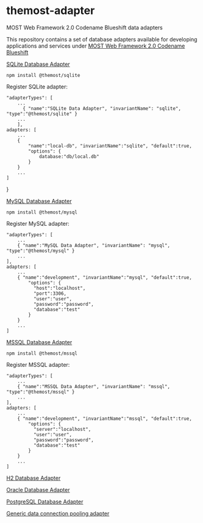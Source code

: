 # themost-adapter
MOST Web Framework 2.0 Codename Blueshift data adapters

This repository contains a set of database adapters available for developing applications and services under [MOST Web Framework 2.0 Codename Blueshift](https://github.com/themost-framework/themost)

[SQLite Database Adapter](https://github.com/themost-framework/themost-adapters/tree/master/modules/%40themost/sqlite)

    npm install @themost/sqlite

Register SQLite adapter:

    "adapterTypes": [
        ...
          { "name":"SQLite Data Adapter", "invariantName": "sqlite", "type":"@themost/sqlite" }
        ...
        ],
    adapters: [
        ...
        { 
            "name":"local-db", "invariantName":"sqlite", "default":true,
            "options": {
                database:"db/local.db"
            }
        }
        ...
    ]
}


[MySQL Database Adapter](https://github.com/themost-framework/themost-adapters/tree/master/modules/%40themost/mysql)

    npm install @themost/mysql

Register MySQL adapter:

    "adapterTypes": [
        ...
        { "name":"MySQL Data Adapter", "invariantName": "mysql", "type":"@themost/mysql" }
        ...
    ],
    adapters: [
        ...
        { "name":"development", "invariantName":"mysql", "default":true,
            "options": {
              "host":"localhost",
              "port":3306,
              "user":"user",
              "password":"password",
              "database":"test"
            }
        }
        ...
    ]

[MSSQL Database Adapter](https://github.com/themost-framework/themost-adapters/tree/master/modules/%40themost/mssql)

    npm install @themost/mssql

Register MSSQL adapter:

    "adapterTypes": [
        ...
        { "name":"MSSQL Data Adapter", "invariantName": "mssql", "type":"@themost/mssql" }
        ...
    ],
    adapters: [
        ...
        { "name":"development", "invariantName":"mssql", "default":true,
            "options": {
              "server":"localhost",
              "user":"user",
              "password":"password",
              "database":"test"
            }
        }
        ...
    ]

[H2 Database Adapter](https://github.com/themost-framework/themost-adapters/tree/master/modules/%40themost/h2)

[Oracle Database Adapter](https://github.com/themost-framework/themost-adapters/tree/master/modules/%40themost/oracle)

[PostgreSQL Database Adapter](https://github.com/themost-framework/themost-adapters/tree/master/modules/%40themost/pg)

[Generic data connection pooling adapter](https://github.com/themost-framework/themost-adapters/tree/master/modules/%40themost/pool)
